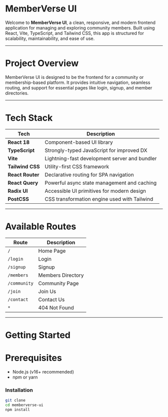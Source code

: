 # MemberVerse UI

Welcome to **MemberVerse UI**, a clean, responsive, and modern frontend application for managing and exploring community members. Built using React, Vite, TypeScript, and Tailwind CSS, this app is structured for scalability, maintainability, and ease of use.

---

# Project Overview

MemberVerse UI is designed to be the frontend for a community or membership-based platform. It provides intuitive navigation, seamless routing, and support for essential pages like login, signup, and member directories.

---

# Tech Stack

| Tech | Description |
|------|-------------|
| **React 18** | Component-based UI library |
| **TypeScript** | Strongly-typed JavaScript for improved DX |
| **Vite** | Lightning-fast development server and bundler |
| **Tailwind CSS** | Utility-first CSS framework |
| **React Router** | Declarative routing for SPA navigation |
| **React Query** | Powerful async state management and caching |
| **Radix UI** | Accessible UI primitives for modern design |
| **PostCSS** | CSS transformation engine used with Tailwind |

---

# Available Routes

| Route | Description |
|-------|-------------|
| `/` | Home Page |
| `/login` | Login |
| `/signup` | Signup |
| `/members` | Members Directory |
| `/community` | Community Page |
| `/join` | Join Us |
| `/contact` | Contact Us |
| `*` | 404 Not Found |

---

# Getting Started

# Prerequisites
- Node.js (v16+ recommended)
- npm or yarn

### Installation
```bash
git clone 
cd memberverse-ui
npm install


